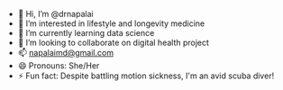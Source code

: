 - 👋 Hi, I’m @drnapalai
- 👀 I’m interested in lifestyle and longevity medicine
- 🌱 I’m currently learning data science
- 💞️ I’m looking to collaborate on digital health project
- 📫 napalaimd@gmail.com
- 😄 Pronouns: She/Her
- ⚡ Fun fact: Despite battling motion sickness, I'm an avid scuba diver!

<!---
drnapalai/drnapalai is a ✨ special ✨ repository because its `README.md` (this file) appears on your GitHub profile.
You can click the Preview link to take a look at your changes.
--->

